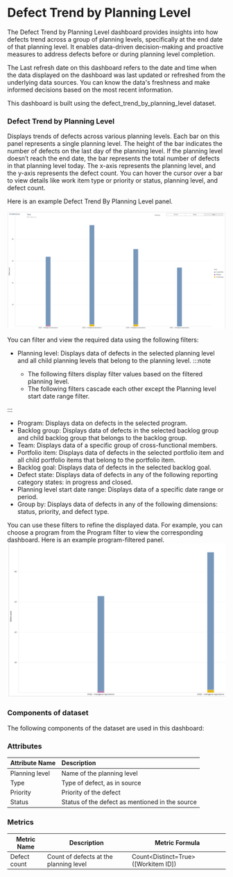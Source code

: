 # Defect Trend by Planning Level

The Defect Trend by Planning Level dashboard provides insights into how defects trend across a group of planning levels, specifically at the end date of that planning level. It enables data-driven decision-making and proactive measures to address defects before or during planning level completion. 

The Last refresh date on this dashboard refers to the date and time when the data displayed on the dashboard was last updated or refreshed from the underlying data sources. You can know the data's freshness and make informed decisions based on the most recent information.

This dashboard is built using the defect_trend_by_planning_level dataset. 


### Defect Trend by Planning Level
Displays trends of defects across various planning levels. Each bar on this panel represents a single planning level. The height of the bar indicates the number of defects on the last day of the planning level. If the planning level doesn’t reach the end date, the bar represents the total number of defects in that planning level today. The x-axis represents the planning level, and the y-axis represents the defect count. You can hover the cursor over a bar to view details like work item type or priority or status, planning level, and defect count.
  
Here is an example Defect Trend By Planning Level panel.

![Defect Trend By Planning Level](../images/defect_trend_by_planning_level.png)

You can filter and view the required data using the following filters:

- Planning level: Displays data of  defects in the selected planning level and all child planning levels that belong to the planning level.
:::note

  - The following filters display filter values based on the filtered planning level.
  - The following filters cascade each other except the Planning level start date range filter.

:::
- Program: Displays data on defects in the selected program.
- Backlog group: Displays data of defects in the selected backlog group and child backlog group that belongs to the backlog group.
- Team: Displays data of a specific group of cross-functional members.
- Portfolio item: Displays data of defects in the selected portfolio item and all child portfolio items that belong to the portfolio item.
- Backlog goal: Displays data of defects in the selected backlog goal.
- Defect state: Displays data of defects in any of the following reporting category states: in progress and closed.
- Planning level start date range: Displays data of a specific date range or period.
- Group by: Displays data of defects in any of the following dimensions: status, priority, and defect type.
 
You can use these filters to refine the displayed data. For example, you can choose a program from the Program filter to view the corresponding dashboard. Here is an example program-filtered panel.
![Defect trend By Planning Level filtered panel](../images/defect_trend_by_planning_level_filtered_panel.png)


### Components of dataset

The following components of the dataset are used in this dashboard: 

### Attributes
| Attribute Name  | Description |
|:-------------|:------------|
|Planning level|Name of the planning level|
|Type|Type of defect, as in source|
|Priority|Priority of the defect|
|Status|Status of the defect as mentioned in the source|

### Metrics
| Metric Name  | Description |Metric Formula|
|-------------|------------|-------------|
|Defect count|Count of defects at the planning level|Count<Distinct=True>([Workitem ID])|
